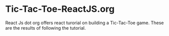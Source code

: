# Tic-Tac-Toe-ReactJS.org
React Js dot org offers react turorial on building a Tic-Tac-Toe game. These are the results of following the tutorial.
